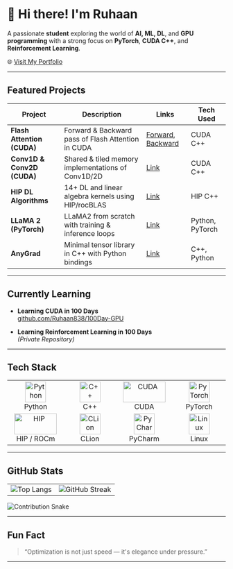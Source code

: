 # 👋 Hi there! I'm **Ruhaan**

A passionate **student** exploring the world of **AI, ML, DL**, and **GPU programming** with a strong focus on **PyTorch**, **CUDA C++**, and **Reinforcement Learning**.

🌐 [Visit My Portfolio](https://ruhaan838.github.io/)

---

## Featured Projects

<table>
  <thead>
    <tr>
      <th>Project</th>
      <th>Description</th>
      <th>Links</th>
      <th>Tech Used</th>
    </tr>
  </thead>
  <tbody>
    <tr>
      <td><strong>Flash Attention (CUDA)</strong></td>
      <td>Forward & Backward pass of Flash Attention in CUDA</td>
      <td>
        <a href="https://github.com/Ruhaan838/100Day-GPU/tree/main/Day-10">Forward</a>,
        <a href="https://github.com/Ruhaan838/100Day-GPU/blob/main/Day-17/flash_att_backward.cu">Backward</a>
      </td>
      <td>CUDA C++</td>
    </tr>
    <tr>
      <td><strong>Conv1D & Conv2D (CUDA)</strong></td>
      <td>Shared & tiled memory implementations of Conv1D/2D</td>
      <td><a href="https://github.com/Ruhaan838/100Day-GPU/tree/main/Day-07">Link</a></td>
      <td>CUDA C++</td>
    </tr>
    <tr>
      <td><strong>HIP DL Algorithms</strong></td>
      <td>14+ DL and linear algebra kernels using HIP/rocBLAS</td>
      <td><a href="https://github.com/Ruhaan838/100Day-GPU/tree/main/Day-30">Link</a></td>
      <td>HIP C++</td>
    </tr>
    <tr>
      <td><strong>LLaMA 2 (PyTorch)</strong></td>
      <td>LLaMA2 from scratch with training & inference loops</td>
      <td><a href="https://github.com/Ruhaan838/LLaMA-2-pytorch">Link</a></td>
      <td>Python, PyTorch</td>
    </tr>
    <tr>
      <td><strong>AnyGrad</strong></td>
      <td>Minimal tensor library in C++ with Python bindings</td>
      <td><a href="https://github.com/Ruhaan838/AnyGrad.git">Link</a></td>
      <td>C++, Python</td>
    </tr>
  </tbody>
</table>

---

## Currently Learning

- **Learning CUDA in 100 Days**  
  <a href="https://github.com/Ruhaan838/100Day-GPU">github.com/Ruhaan838/100Day-GPU</a>

- **Learning Reinforcement Learning in 100 Days**  
  *(Private Repository)*

---

## Tech Stack

<table>
  <tr>
    <td align="center" width="120">
      <img src="https://cdn.jsdelivr.net/gh/devicons/devicon/icons/python/python-original.svg" width="48" height="48" alt="Python"><br>Python
    </td>
    <td align="center" width="120">
      <img src="https://cdn.jsdelivr.net/gh/devicons/devicon/icons/cplusplus/cplusplus-original.svg" width="48" height="48" alt="C++"><br>C++
    </td>
    <td align="center" width="120">
    <img src="https://www.vectorlogo.zone/logos/nvidia/nvidia-ar21.svg" width="98" height="48" alt="CUDA"><br>CUDA
    </td>
    <td align="center" width="120">
      <img src="https://cdn.jsdelivr.net/gh/devicons/devicon/icons/pytorch/pytorch-original.svg" width="48" height="48" alt="PyTorch"><br>PyTorch
    </td>
  </tr>
  <tr>
    <td align="center" width="120">
      <img src="https://www.vectorlogo.zone/logos/amd/amd-ar21.svg" width="98" height="48" alt="HIP"><br>HIP / ROCm
    </td>
    <td align="center" width="120">
      <img src="https://resources.jetbrains.com/storage/products/clion/img/meta/clion_logo_300x300.png" width="48" height="48" alt="CLion"><br>CLion
    </td>
    <td align="center" width="120">
      <img src="https://resources.jetbrains.com/storage/products/pycharm/img/meta/pycharm_logo_300x300.png" width="48" height="48" alt="PyCharm"><br>PyCharm
    </td>
    <td align="center" width="120">
      <img src="https://cdn.jsdelivr.net/gh/devicons/devicon/icons/linux/linux-original.svg" width="48" height="48" alt="Linux"><br>Linux
    </td>
  </tr>
</table>


---

## GitHub Stats

<table>
  <tr>
    <td>
      <img src="https://github-readme-stats.vercel.app/api/top-langs/?username=Ruhaan838&layout=compact&theme=radical" alt="Top Langs">
    </td>
    <td>
      <img src="https://streak-stats.demolab.com/?user=Ruhaan838&theme=radical" alt="GitHub Streak">
    </td>
  </tr>
</table>

![Contribution Snake](https://raw.githubusercontent.com/Ruhaan838/Ruhaan838/output/github-contribution-grid-snake.svg)

---

## Fun Fact

> “Optimization is not just speed — it's elegance under pressure.”

---
